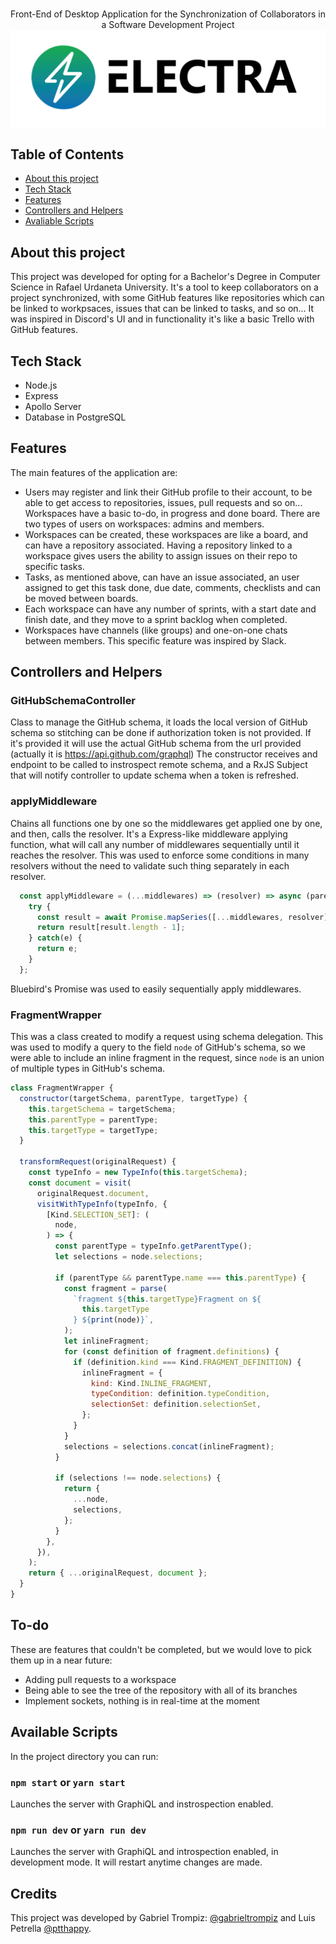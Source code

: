 <br />
<p align='center'>
  Front-End of Desktop Application for the Synchronization of Collaborators in a Software Development Project
  <br />
  <img src='https://raw.githubusercontent.com/gabrieltrompiz/electra-front/develop/screenshots/power-with-name.png' alt='logo' />
</p>

## Table of Contents
* [About this project](#about-this-project)
* [Tech Stack](#teck-stack)
* [Features](#features)
* [Controllers and Helpers](#classes-and-methods)
* [Avaliable Scripts](#available-scripts)

## About this project
This project was developed for opting for a Bachelor's Degree in Computer Science in Rafael Urdaneta University. It's a tool to keep collaborators on a project synchronized, with some GitHub features like repositories which can be linked to workpsaces, issues that can be linked to tasks, and so on... It was inspired in Discord's UI and in functionality it's like a basic Trello with GitHub features.

## Tech Stack
* Node.js
* Express
* Apollo Server
* Database in PostgreSQL

## Features
The main features of the application are:
* Users may register and link their GitHub profile to their account, to be able to get access to repositories, issues, pull requests and so on... Workspaces have a basic to-do, in progress and done board. There are two types of users on workspaces: admins and members.
* Workspaces can be created, these workspaces are like a board, and can have a repository associated. Having a repository linked to a workspace gives users the ability to assign issues on their repo to specific tasks.
* Tasks, as mentioned above, can have an issue associated, an user assigned to get this task done, due date, comments, checklists and can be moved between boards.
* Each workspace can have any number of sprints, with a start date and finish date, and they move to a sprint backlog when completed.
* Workspaces have channels (like groups) and one-on-one chats between members. This specific feature was inspired by Slack.

## Controllers and Helpers
### GitHubSchemaController
Class to manage the GitHub schema, it loads the local version of GitHub schema so stitching can be done if authorization token is not provided.
If it's provided it will use the actual GitHub schema from the url provided (actually it is https://api.github.com/graphql)
The constructor receives and endpoint to be called to instrospect remote schema, and a RxJS Subject that will notify controller to update schema when a token is refreshed.

### applyMiddleware
Chains all functions one by one so the middlewares get applied one by one, and then, calls the resolver.
It's a Express-like middleware applying function, what will call any number of middlewares sequentially until it reaches the resolver.
This was used to enforce some conditions in many resolvers without the need to validate such thing separately in each resolver.

```javascript
  const applyMiddleware = (...middlewares) => (resolver) => async (parent, args, context, info) => {
    try {
      const result = await Promise.mapSeries([...middlewares, resolver], (fn) => fn(parent, args, context, info));
      return result[result.length - 1];
    } catch(e) {
      return e;
    }
  };
```
Bluebird's Promise was used to easily sequentially apply middlewares.

### FragmentWrapper
This was a class created to modify a request using schema delegation. This was used to modify a query to the field `node` of GitHub's schema, so we were able to include an inline fragment in the request, since `node` is an union of multiple types in GitHub's schema.

```javascript
class FragmentWrapper {
  constructor(targetSchema, parentType, targetType) {
    this.targetSchema = targetSchema;
    this.parentType = parentType;
    this.targetType = targetType;
  }

  transformRequest(originalRequest) {
    const typeInfo = new TypeInfo(this.targetSchema);
    const document = visit(
      originalRequest.document,
      visitWithTypeInfo(typeInfo, {
        [Kind.SELECTION_SET]: (
          node,
        ) => {
          const parentType = typeInfo.getParentType();
          let selections = node.selections;

          if (parentType && parentType.name === this.parentType) {
            const fragment = parse(
              `fragment ${this.targetType}Fragment on ${
                this.targetType
              } ${print(node)}`,
            );
            let inlineFragment;
            for (const definition of fragment.definitions) {
              if (definition.kind === Kind.FRAGMENT_DEFINITION) {
                inlineFragment = {
                  kind: Kind.INLINE_FRAGMENT,
                  typeCondition: definition.typeCondition,
                  selectionSet: definition.selectionSet,
                };
              }
            }
            selections = selections.concat(inlineFragment);
          }

          if (selections !== node.selections) {
            return {
              ...node,
              selections,
            };
          }
        },
      }),
    );
    return { ...originalRequest, document };
  }
}
```

## To-do
These are features that couldn't be completed, but we would love to pick them up in a near future:
* Adding pull requests to a workspace
* Being able to see the tree of the repository with all of its branches
* Implement sockets, nothing is in real-time at the moment

## Available Scripts
In the project directory you can run:

### `npm start` or `yarn start`
Launches the server with GraphiQL and instrospection enabled.

### `npm run dev` or `yarn run dev`
Launches the server with GraphiQL and introspection enabled, in development mode. It will restart anytime changes are made.

## Credits
This project was developed by Gabriel Trompiz: [@gabrieltrompiz](https://github.com/gabrieltrompiz) and Luis Petrella [@ptthappy](https://github.com/ptthappy).